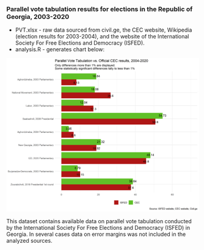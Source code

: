 ### Parallel vote tabulation results for elections in the Republic of Georgia, 2003-2020

* PVT.xlsx - raw data sourced from civil.ge, the CEC website, Wikipedia (election results for 2003-2004), and the website of the International Society For Free Elections and Democracy (ISFED).
* analysis.R - generates chart below:

![Chart](pvt_cec_results.png)

This dataset contains available data on parallel vote tabulation conducted by the International Society For Free Elections and Democracy (ISFED) in Georgia. In several cases data on error margins was not included in the analyzed sources.